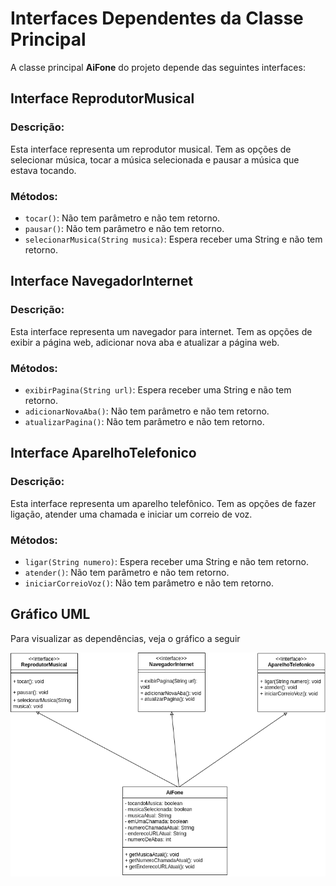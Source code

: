 # Interfaces Dependentes da Classe Principal

A classe principal **AiFone** do projeto depende das seguintes interfaces:

## Interface ReprodutorMusical

### Descrição:
Esta interface representa um reprodutor musical. Tem as opções de selecionar música, tocar a música selecionada e pausar a música que estava tocando.

### Métodos:
- `tocar()`: Não tem parâmetro e não tem retorno.
- `pausar()`: Não tem parâmetro e não tem retorno.
- `selecionarMusica(String musica)`: Espera receber uma String e não tem retorno.

## Interface NavegadorInternet

### Descrição:
Esta interface representa um navegador para internet. Tem as opções de exibir a página web, adicionar nova aba e atualizar a página web.

### Métodos:
- `exibirPagina(String url)`: Espera receber uma String e não tem retorno.
- `adicionarNovaAba()`: Não tem parâmetro e não tem retorno.
- `atualizarPagina()`: Não tem parâmetro e não tem retorno.

## Interface AparelhoTelefonico

### Descrição:
Esta interface representa um aparelho telefônico. Tem as opções de fazer ligação, atender uma chamada e iniciar um correio de voz.

### Métodos:
- `ligar(String numero)`: Espera receber uma String e não tem retorno.
- `atender()`: Não tem parâmetro e não tem retorno.
- `iniciarCorreioVoz()`: Não tem parâmetro e não tem retorno.

## Gráfico UML
Para visualizar as dependências, veja o gráfico a seguir

![gráfico UML](images/UML.png)
